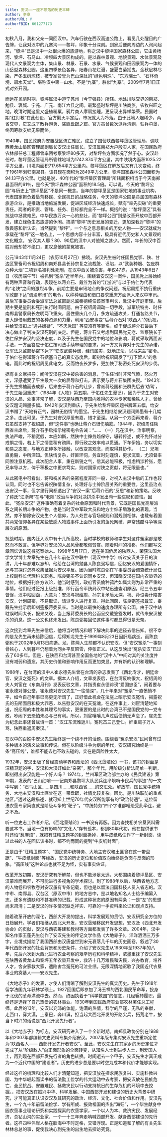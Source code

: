 ```yaml
---
title: 安汉——一座不陨落的历史丰碑
author: 李京
authorURL: #
authorFBID: 661277173
---
```


初秋八月，我和父亲一同回汉中。汽车行驶在西汉高速公路上，看见几处醒目的广告牌，让我对汉中的九寨沟——黎坪，印象十分深刻。到家后便向周边的人询问起来，“黎坪”已是汉中一处很火爆的旅游地，称之汉中黎坪国家森林公园，它由黄杨河、黎坪、石马山、冷坝四大景区构成的。是以森林景观、地貌景观、水体景观及现代人文景观为主体，集山景、林景、石景、水景、气候景观和田园景观为一体的山岳型森林公园。这里四季景色各异，阳春山花烂漫，盛夏白菊摇曳，金秋层林尽染，严冬玉树琼枝，被专家赞誉为巴山深处的“绿色明珠”、“东方瑞士”、“石林奇境、碧水天堂”。堪称汉中第一山水。不是“九寨”，胜似“九寨”。2009年7月1日正式对外开园。 

<!--truncate-->

而远在民清时期，黎坪属汉中道宁羌州（今宁强县）所辖。地处川陕交界的南郑、勉县、褒城、宁羌、广元、南江六县之间。最繁盛时黎坪是川陕商旅，农牧兴旺之地。晚清时期这里又盛植罂粟，鸦片商人摩肩接踵，更呈现出异样繁荣。民国时期“红灯教”在此创设，官方剿灭平定后，市况就大为冷落。由于此地人烟稀少，两省交界，它又成了散兵游勇、盗匪盘踞之窟。官方虽曾数次派兵清剿，驻兵屯垦，终因筹款支绌无果而终。 


1940年，国民政府为安置战区流亡难民，成立了国营陕西黎坪垦区管理局，调陕西黄龙山垦区管理局副局长安汉出任局长。安汉属南郑大户殷实人家，在国民政府农林部任总工程师曾率团考察黎坪80多天，对黎坪各方面状况了然于心。安汉赴任时，黎坪垦区管理局所管辖地域为1742.874平方公里，其中陕境内面积1025.22平方公里，川境内面积717.654平方公里内。黎坪垦区在解放后又有几次变动，终于1961年划归南郑县。该县现在面积为2849平方公里。黎坪国家森林公园面积为94.13平方公里。也就是说，40年代的“黎坪垦区管理局”所辖面积相当于今天南郑县面积的61％，是今天“黎坪森林公园”面积的18.5倍。可以说，今天的“黎坪公园”与历史上“黎坪垦区”不是同一概念。当年的黎坪垦区是国家驻地的事业机构，代表国家担负着垦荒移民、全民抗日的战略任务，今天的黎坪公园是县属国有森林旅游企业，是推动当地旅游发展，促进区域经济快速成长，赋有“率先实破”的重要责任。两者的职责、管辖、任务、目标都完全不一样。概括的说：“黎坪垦区”具有抗战中拯救难民，中华民族万众一心的悲壮，而“黎坪公园”则是改革开放中西部开发，建立绿色生态旅游的休闲。搞清“黎坪”历史发展的变迁，更加深我对“黎坪”的敬畏感和新认识。当然提到“黎坪”，一个与之息息相关的历史人物——安汉就成为承载在“黎坪”这一地名上，一个思想内容十分丰富，极具有近代历史和人文景观的文化概念。 
安汉其人耶？80、90后的汉中人对他知之甚少。然而，年长的汉中百姓对他却赞不绝口，更叹息他的蒙冤被害。 


公元1943年11月24日（农历10月27日）拂晓。安汉先生被时任国民党鄂、陕、甘边区警备司令祝绍周和南郑县县长孙宗复之流裁脏、诬陷，以“武装种烟、包庇群众种大烟”二项罪名被判处死刑，在汉中西关被杀害，年仅47岁。从1943年6日7日（农历端午节）被抓到“冤杀”近半年内，围绕着安汉这一案件，国民党上层始终有两种声音和行动，表现在以蒋介石、戴笠为首的“江浙派”与以于佑仁为代表的“老陕”之间的激烈斗争。前期主要是审讯地点的争议问题。祝绍周拒不执行重庆军政部下达“调渝审讯”的电令，以种种理由和借口要求重庆方面派人来汉中审讯。最后军事委员会委派军法总监部副总监秦德纯任该案审判长，赴汉中开庭审理。后期主要是量刑和死刑执行时间问题。由于祝绍周调动一切手段，派军统特务、时任南郑县警察局长左明两飞重庆，居住重庆几个月，多方疏通攻关，打通各路关节，更大肆借用戴笠的各种资源和力量，利用“西安事变”后蒋介石对“陕西人”的仇视，并给安汉扣上“通共嫌疑”、“不忠党国” 等莫须有等罪名，终于促成蒋介石最后下决心做出了判决安汉死刑的决定。但是，蒋介石又考虑到国民党元老、监察院长于佑仁保护安汉的坚决态度，以及于先生在国民党中的地位和影响，蒋就采取两面派手法，一方面答应于佑仁按司法手续审理的要求，另一方又背弃对于先生的承诺，让军法总监部秘密下达了“安汉武装种烟，经讯属实，就地正法，以戒来兹”密令。于佑仁在得知蒋介石搪塞自己的真实态度后，即刻给祝绍周发了“刀下留人”的急电。而此时的祝绍周见此电文，反而怕夜长梦多，更加快了秘密处死安汉的步伐。 

据有关文献报导：闻听安汉在汉中被杀害的消息，于佑任当时非常气愤，怒火万丈，深感遭受了平生最大一次的屈辱和打击，表示要与蒋介石集团决裂。“1943年于先生拂袖而去成都，后来由于蒋介石的让步，曾派蒋经国和张群先后去‘劝驾’，于先生始回重庆”（1984年《人物》第五期，于佑任先生漫记）。因为于先生对安汉的人品、处事非常了解，安汉是陕西乃至国内难得的农林专家和稀铁人才。曾给安汉题词赐墨多幅。1942年安汉到重庆，于先生给黎坪垦区题书牌匾五幅，给安汉书赠了“天地有正气，园林无俗情”的墨宝。于先生相继给安汉题词赐墨有十几幅之多。由此可见，于先生对安汉厚爱有嘉，惜才至深。从另一个方面再来看，蒋介石虽然支持了祝绍周，但“这件事”也确让蒋介石很伤脑筋。1944年，祝绍周任陕西省主席后，蒋介石手启指示秘密电令告诫：“…… 
（一）兄在汉中，治事明察，执法严峻，不稍宽假，本应如斯，然陕中士绅务趋保守，辗转传述，或不免怀过分戒惧之情，若上下之情意稍有疏隔，即行政之效率难以贯通。下车伊始，务以切实和易之态度，与地方正绅多所接触，以改变其观念，而取得其协作。 
（二）兄坦直勇毅，中所深知。但陕情复杂，奸匪环伺，务宜时刻谨慎，更求沉着，尤须督率同僚注意机密。此次配合人事，重在新锐之气，信其必能积极，惟虑稍涉矜张，愿兄率导以方，俾于积极之中更求笃实，则对国家对陕之贡献，将无限量也。” 


从此密电中可看出，蒋和祝关系的亲密程度非同一般，对祝入主汉中后的工作也较认同。同时也不忘告诉祝陕情复杂，处理好与士绅阶层关系的重要性。这里虽治点出安汉一事，但字里行间都透出了“安汉一案”后蒋介石的“反思”和新的策略。反映了蒋氏“江浙帮”在与“老陕”政治斗争的对决拼杀中发出昀一些哀叹和苦恼。因此，“冤杀安汉” 这件事确有着复杂的社会原因和时代背景，它既是国民党高层派系之间长期斗争的产物，也是当时汉中军政大员和地方士绅矛盾激化的表现。当然，亦不排除安汉先生个人信仰，为人处世与官场规则和潜规则相悖，也载有着国共两党信仰各异在某些敏感人物或事件上面所引发的鱼死网破、异常残酷斗争等深层次的原因。 


抗战时期，国内迁入汉中有十几所高校，当时学校的教师和学生对这件冤案都是敢怒而不敢言。但学界对安汉的人品风骨都敬佩赞赏。随着时间的推移，他们都写文章回忆诉说这桩冤案始未。1998年5月17日，远在美国侨居的陕西人，荣获法国大学文学博士龙章先生在几十年前在汉中联中（现汉中中学）听过安汉关于日的演讲，几十年都难以忘却，他给在台湾的勉县人陈良弼写信，回忆安汉的爱国情怀，还与其探讨怎样收集证据为安汉平反。因为当时陈良弼在军事委员会调查统计局任上校副科长代理科长职务。陈良弼虽不认识同乡安汉，但知晓安汉在国内农垦界的地位。根据报刊各方议论，他当时感到，政府官员偷种鸦片如属实则为非常严重的事情。他们经过签报上级批准，即行函令军统局汉中站迅速查明原因。经三令五申督促，汉中站回函，大意为：安汉与祝绍周、孙宗复矛盾太深，祝、孙设毒计陷害安汉，计划周密，不易取证，请派专人进行复查。得此回函，陈良弼签报戴笠，奉戴先生批示后即刻签报蒋委员长。当时是以最快的速度办理所有公函。由于汉中站耽误时间太长，报来又晚，当上报蒋委员长的公函呈交戴笠签发时，就传来安汉被杀的消息。这一公文也终未发出。陈良弼每回忆这件事时都显得很是无奈。 


这次接到龙章先生来信后，他将当时情况和眼下解决此事的途径去信告知。很不幸的是龙先生再未给陈回信，后得知龙先生于1999年8月23日因肝癌病逝。而陈良弼也于2002年5月13日病逝。龙、陈两人生前都不认识安汉，但“安汉冤杀”一事刻骨铭心，人到暮年仍想着为同乡平反昭雪，伸张正义。从这反映出“冤杀安汉”已过去了60多年。但是，在陕西和台湾甚至全国各地的“汉中人”中间对其的关注度并没有减弱和遗忘，其历史价值和影响作用反而更加突显，并有新的认识和理解。 

1988年，在台湾的汉中人崔永德先生曾在台湾的杂志发表了《西北专才，朝廷命官、安汉之冤死》的文章。据本人介绍，文章发表后，在台湾反响很大，祝绍周的夫人刘宦在《东南月刊》发表反驳文章，并指责崔永德诽谤“爱国忠臣”，闹着要与崔永德对簿公堂，崔永德对安汉先生“一往情深”，几十年来对“冤杀”一直愤愤不平，如今自己年事已高更无所谓了，正好借此机会在法庭上昭示安汉冤情，揭露祝氏的丑陋面目和极大罪恶，以告慰安汉的在天冤魂。在这件事上，刘宦清楚地知道，祝绍周的本性和其理亏的事实，更重要的是此时的台湾已不是国民党的一党专政，吵闹下去恐怕未必与己有利。所以，刘宦嚷嚷几声过后便悄无声息了。崔先生为纪念此事还曾赋诗一首：“汉江东流难逝川，冤死杰三己登仙。奸臣贼子万人骂，陕西重返周秦汉。” 


在汉中的百姓中安汉先生始终是一个绕不开的话题。围绕着“冤杀安汉”民间曾有过多种版本的演义故事和传说。但在以阶级斗争为纲的年代，安汉研究始终是一条“高压线”，谁都不能去也不敢去碰的，实在是风险性太大。 


1932年，安汉出版了曾经震动学界和政坛的《西北垦殖论》一书，该书的封面是汪精卫题的字，安汉和大汉奸如此“亲密”，那个年代，用阶级分析法简单一判断，即刻得出安汉能是一个好人吗？ 
1974年，兰州军区政治部主办的《民兵建设》第19期，发表的“巴山红哨——记南郑县黎坪大队民兵连冷坝哨卡民兵的事迹”的一文中写到：“石马山区……是四川……和陕西省……的交汇处。解放前，国民党中统特务、大地主安汉和土匪曾在这一带盘踞，社情比较复杂。因比，是川陕联防的重点地区。”透过这段描述，就可知上世纪70年代安汉所能享有的“政治待遇”。这位留法农垦专家简直就是阶级斗争的“靶子”。“中统特务”四个字谁都唯恐受此牵连，避之不及。 


听一位史志工作者介绍，《西北垦殖论》一书没有再版。因为查找相关农垦资料需要这本书，当地一位有影响的“文化人”存有孤本，都到80年代初，他在提供该书时还怕“惹麻烦”，就把有汪精卫题字的封面撕掉，用牛皮纸粘住作了一新封面，读过此书的人在回忆该书时，都不约而同的提到“牛皮纸封面”。 


正是由于“汪精卫题字”、“国民党中统特务、大地主安汉和土匪曾在这一带盘踞”、“牛皮纸封面”等缘故，安汉的历史定位和价值取向始终是负面与反面的形象。“高压线”这种论点也就不足为怪，实有事实佐证。 


改革开放初期，安汉研究有所解禁，但也不敢涉足太远，大都围绕着黎坪垦区、安汉蒙难而展开，不可能进行多视角的学术探讨。到了1988年以后，陕西省地方志的人物卷和农牧卷对安汉虽有专条记载，但也是以留法归国科技人员入省志的。汉中市、南郑县、汉台区（原汉中市）的地方志中，是以地名知名人士给予编纂入志。还多有遗缺和不甚准确的记载。形成这种状态的原因有两条：一是“左”的思想尚末肃清；二是安汉的许多情况缺乏祥实、可靠的一手资料来论证和观点支持。 


随着改革开放的深化，西部大开发的提出，科学发展观的贯彻，安汉研究全方位的日趋展开。学者们相继从西北大开发，安汉垦殖移民开发思想，安汉及《西北开发协会》的页献，安汉与西农筹建和教材等方面都发表了许多文章。2004年，汉中知名作家王蓬先生创作了安汉先生的传记文学作品《大地赤子》，洋洋洒洒三万多字，全境式描绘了我国西部由汉唐盛世到宋元衰落几千年的历史画卷，叙述了30年代西部开发的社会背景和历史条件，介绍了安汉先生从1930年至1937年的八年，先后六次到大西北进行农业考察的艰辛历程和科学精神，浓墨重抹了安汉先生在陕西省黄龙山和黎坪五年农垦开发中，救济十几万难民和灾民，兴办教育，培养人才，舍安家救大家，遭陷害含冤死的可泣业绩。无限深情地讴歌了我国近代农垦事业的奠基人——安汉先生。 


《大地赤子》的发表，才使人们清晰了解到安汉先生的真实历史。先生于1918年留学法国九年获林学硕士。1927回国后即参加了冯玉祥的西北国民革命军，投身于北伐的革命洪流中去。然而，终因执着于“科学救国”的信念，几经辗转履职，最终还是选择了自己热爱的农林事业。1930年到国民政府实业部农林署任总工程师。此后的13年，安汉以充沛的体能，饱满的热情，科学的严谨，无私的奉献，走西口，穿大漠，上秦巴，奔川滇，担当起大西北开发的开路尖兵，拓荒老牛，按当下时兴的话说是“西北开发先行者”。 


以《大地赤子》为标志，安汉研究进入了一个全新时期。南郑县政协分别在1988年和2007年都编辑文史资料专集介绍安汉。2007年版专集对安汉先生重新定位为“陕西名人—— 西部开发先行者安汉”。至此，安汉先生在其家乡的历史定位才完成了从“阶级敌人”向正面形象的全面转变，从知名人士到进步人土，到爱国人土，再到现在西部开发先行者的角色转换。时间逝去一个甲子，安汉先生才真正成为一个近代中国的“建设者”。历史的进步总是要以时空为成本和代价才能够实现。 


经过这样的梳理和比较人们才清楚知道，把安汉放在探求民族复兴、实施科教兴国、为中华崛起而读书的留法勤工俭学的伟大运动中去考察，把安汉放在民族危亡、全民抗战、安置难民、拯救灾民以行动支持抗日的生存危机的环境中去挖掘。，把安汉放在振兴中华、科学发展、中国西部开发和建设的历史大背景中研究，才可能真正认识安汉及其研究的政治、经济、文化、社会价值和作用。安汉先生，一个九十年前留法俭学、学有所成、报效祖国的杰出“海归”，一个毕生献身中园农垦事业理论研究和实践探索的农垦学家，一个以人为本、救济灾民、发展经济，总钻山沟的实业家，一个一十三年奔走呐喊西部开发、献身西部建设的先行者。这样四种伟岸人格在脑海中不时定格，交错浮现。正是知道和了解的有关先生林林总总的事，促使我决心到先生的出生地去探访究竟。
